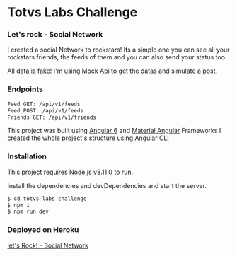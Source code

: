 # Totvs Labs Challenge

### Let's rock - Social Network
I created a social Network to rockstars! Its a simple one you can see all your rockstars friends, the feeds of them and you can also send your status too.

All data is fake! I'm using [Mock Api](www.mockapi.io) to get the datas and simulate a post.

### Endpoints
```sh
Feed GET: /api/v1/feeds
Feed POST: /api/v1/feeds
Friends GET: /api/v1/friends
```
This project was built using [Angular 6](https://angular.io/) and [Material Angular](material.angular.io) Frameworks
I created the whole project's structure using [Angular CLI](https://cli.angular.io/)

### Installation

This project requires [Node.js](https://nodejs.org/) v8.11.0 to run.

Install the dependencies and devDependencies and start the server.

```sh
$ cd totvs-labs-challenge
$ npm i
$ npm run dev
```

### Deployed on Heroku
[let's Rock! - Social Network](http://lets-rock-social-network.herokuapp.com/)
